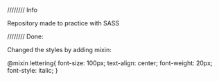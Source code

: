//////// Info

 Repository made to practice with SASS

//////// Done:

Changed the styles by adding mixin:

 @mixin lettering{
    font-size: 100px;
    text-align: center;
    font-weight: 20px;
    font-style: italic;
   }
